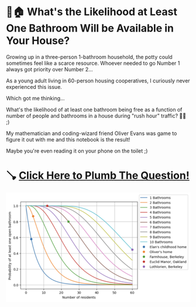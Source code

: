 # 🚽🏠 What's the Likelihood at Least One Bathroom Will be Available in Your House?

Growing up in a three-person 1-bathroom household, the potty could sometimes feel like a scarce resource. Whoever needed to go Number 1 always got priority over Number 2...

As a young adult living in 60-person housing cooperatives, I curiously never experienced this issue.

Which got me thinking...

What's the likelihood of at least one bathroom being free as a function of number of people and bathrooms in a house during "rush hour" traffic? 💩🚗 ;)

My mathematician and coding-wizard friend Oliver Evans was game to figure it out with me and this notebook is the result!

Maybe you're even reading it on your phone on the toilet ;)

# 🪠 [Click Here to Plumb The Question!](https://colab.research.google.com/github/elanlavie/CommunalBathrooms/blob/main/Bathrooms.ipynb)

![Open Bathroom Probability Plot](BathroomProbPlot1.png)
